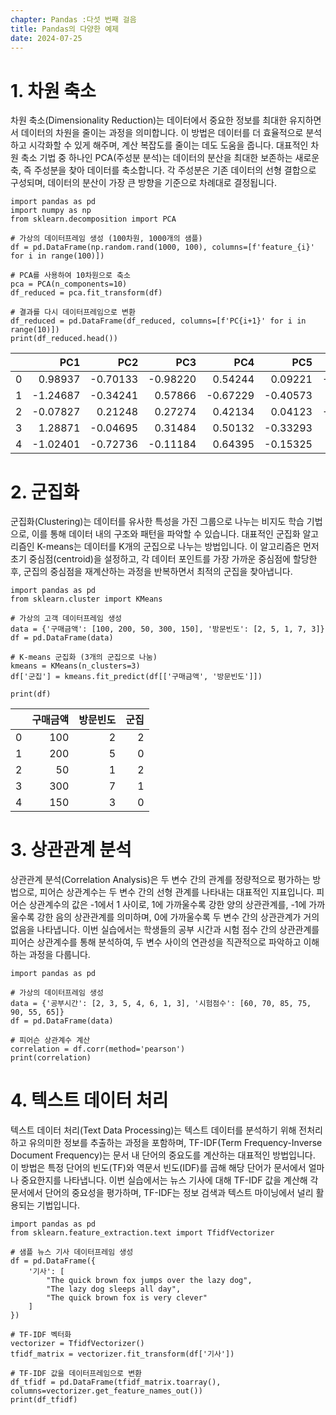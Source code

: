 ```yaml
---
chapter: Pandas :다섯 번째 걸음
title: Pandas의 다양한 예제 
date: 2024-07-25
---
```




# 1. 차원 축소 

차원 축소(Dimensionality Reduction)는 데이터에서 중요한 정보를 최대한 유지하면서 데이터의 차원을 줄이는 과정을 의미합니다. 이 방법은 데이터를 더 효율적으로 분석하고 시각화할 수 있게 해주며, 계산 복잡도를 줄이는 데도 도움을 줍니다. 대표적인 차원 축소 기법 중 하나인 PCA(주성분 분석)는 데이터의 분산을 최대한 보존하는 새로운 축, 즉 주성분을 찾아 데이터를 축소합니다. 각 주성분은 기존 데이터의 선형 결합으로 구성되며, 데이터의 분산이 가장 큰 방향을 기준으로 차례대로 결정됩니다.
```python-exec
import pandas as pd
import numpy as np
from sklearn.decomposition import PCA

# 가상의 데이터프레임 생성 (100차원, 1000개의 샘플)
df = pd.DataFrame(np.random.rand(1000, 100), columns=[f'feature_{i}' for i in range(100)])

# PCA를 사용하여 10차원으로 축소
pca = PCA(n_components=10)
df_reduced = pca.fit_transform(df)

# 결과를 다시 데이터프레임으로 변환
df_reduced = pd.DataFrame(df_reduced, columns=[f'PC{i+1}' for i in range(10)])
print(df_reduced.head())
```
|    |      PC1 |      PC2 |      PC3 |      PC4 |      PC5 |      PC6 |      PC7 |      PC8 |      PC9 |     PC10 |
|---:|---------:|---------:|---------:|---------:|---------:|---------:|---------:|---------:|---------:|---------:|
|  0 |  0.98937 | -0.70133 | -0.98220 |  0.54244 |  0.09221 | -0.63098 |  0.01320 |  0.42784 | -0.13966 | -0.64672 |
|  1 | -1.24687 | -0.34241 |  0.57866 | -0.67229 | -0.40573 |  0.07359 | -0.25450 | -0.05623 |  0.61322 |  0.42345 |
|  2 | -0.07827 |  0.21248 |  0.27274 |  0.42134 |  0.04123 | -0.60457 | -0.24098 |  0.00898 |  0.33149 |  0.25967 |
|  3 |  1.28871 | -0.04695 |  0.31484 |  0.50132 | -0.33293 |  0.45708 |  0.29185 |  0.45630 |  0.36122 |  0.06283 |
|  4 | -1.02401 | -0.72736 | -0.11184 |  0.64395 | -0.15325 |  0.04281 |  0.62440 | -0.16036 | -0.41202 | -0.51399 |



# 2. 군집화 
군집화(Clustering)는 데이터를 유사한 특성을 가진 그룹으로 나누는 비지도 학습 기법으로, 이를 통해 데이터 내의 구조와 패턴을 파악할 수 있습니다. 대표적인 군집화 알고리즘인 K-means는 데이터를 K개의 군집으로 나누는 방법입니다. 이 알고리즘은 먼저 초기 중심점(centroid)을 설정하고, 각 데이터 포인트를 가장 가까운 중심점에 할당한 후, 군집의 중심점을 재계산하는 과정을 반복하면서 최적의 군집을 찾아냅니다.

```python-exec
import pandas as pd
from sklearn.cluster import KMeans

# 가상의 고객 데이터프레임 생성
data = {'구매금액': [100, 200, 50, 300, 150], '방문빈도': [2, 5, 1, 7, 3]}
df = pd.DataFrame(data)

# K-means 군집화 (3개의 군집으로 나눔)
kmeans = KMeans(n_clusters=3)
df['군집'] = kmeans.fit_predict(df[['구매금액', '방문빈도']])

print(df)
```
|    |   구매금액 |   방문빈도 |   군집 |
|---:|----------:|----------:|-------:|
|  0 |       100 |         2 |      2 |
|  1 |       200 |         5 |      0 |
|  2 |        50 |         1 |      2 |
|  3 |       300 |         7 |      1 |
|  4 |       150 |         3 |      0 |

# 3. 상관관계 분석 

상관관계 분석(Correlation Analysis)은 두 변수 간의 관계를 정량적으로 평가하는 방법으로, 피어슨 상관계수는 두 변수 간의 선형 관계를 나타내는 대표적인 지표입니다. 피어슨 상관계수의 값은 -1에서 1 사이로, 1에 가까울수록 강한 양의 상관관계를, -1에 가까울수록 강한 음의 상관관계를 의미하며, 0에 가까울수록 두 변수 간의 상관관계가 거의 없음을 나타냅니다. 이번 실습에서는 학생들의 공부 시간과 시험 점수 간의 상관관계를 피어슨 상관계수를 통해 분석하여, 두 변수 사이의 연관성을 직관적으로 파악하고 이해하는 과정을 다룹니다.

```python-exec
import pandas as pd

# 가상의 데이터프레임 생성
data = {'공부시간': [2, 3, 5, 4, 6, 1, 3], '시험점수': [60, 70, 85, 75, 90, 55, 65]}
df = pd.DataFrame(data)

# 피어슨 상관계수 계산
correlation = df.corr(method='pearson')
print(correlation)
```


# 4. 텍스트 데이터 처리 
텍스트 데이터 처리(Text Data Processing)는 텍스트 데이터를 분석하기 위해 전처리하고 유의미한 정보를 추출하는 과정을 포함하며, TF-IDF(Term Frequency-Inverse Document Frequency)는 문서 내 단어의 중요도를 계산하는 대표적인 방법입니다. 이 방법은 특정 단어의 빈도(TF)와 역문서 빈도(IDF)를 곱해 해당 단어가 문서에서 얼마나 중요한지를 나타냅니다. 이번 실습에서는 뉴스 기사에 대해 TF-IDF 값을 계산해 각 문서에서 단어의 중요성을 평가하며, TF-IDF는 정보 검색과 텍스트 마이닝에서 널리 활용되는 기법입니다.

```python-exec
import pandas as pd
from sklearn.feature_extraction.text import TfidfVectorizer

# 샘플 뉴스 기사 데이터프레임 생성
df = pd.DataFrame({
    '기사': [
        "The quick brown fox jumps over the lazy dog",
        "The lazy dog sleeps all day",
        "The quick brown fox is very clever"
    ]
})

# TF-IDF 벡터화
vectorizer = TfidfVectorizer()
tfidf_matrix = vectorizer.fit_transform(df['기사'])

# TF-IDF 값을 데이터프레임으로 변환
df_tfidf = pd.DataFrame(tfidf_matrix.toarray(), columns=vectorizer.get_feature_names_out())
print(df_tfidf)
```


